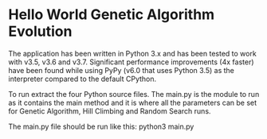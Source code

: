 # Hello World Genetic Algorithm Evolution

The application has been written in Python 3.x and has been tested to work with v3.5, v3.6 and v3.7.
Significant performance improvements (4x faster) have been found while using PyPy (v6.0 that uses Python 3.5) as the interpreter compared to the default CPython.
 
To run extract the four Python source files.
The main.py is the module to run as it contains the main method and it is where all the parameters can be set for Genetic Algorithm, Hill Climbing and Random Search runs.
 
The main.py file should be run like this:
python3 main.py
